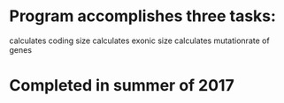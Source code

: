 # Program accomplishes three tasks:
calculates coding size
calculates exonic size
calculates mutationrate of genes

# Completed in summer of 2017
